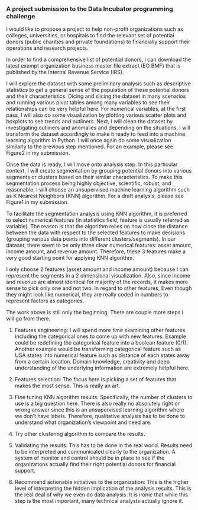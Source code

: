 ###  A project submission to the Data Incubator programming challenge

I would like to propose a project to help non-profit organizations such as colleges, universities, or hospitals to find the relevant set of potential donors (public charities and private foundations) to financially support their operations and research projects. 

In order to find a comprehensive list of potential donors, I can download the latest exempt organization business master file extract (EO BMF) that is published by the Internal Revenue Service (IRS). 

I will explore the dataset with some preliminary analysis such as descriptive statistics to get a general sense of the population of these potential donors and their characteristics. Dicing and slicing the dataset in many scenarios and running various pivot tables among many variables to see their relationships can be very helpful here. For numerical variables, at the first pass, I will also do some visualization by plotting various scatter plots and boxplots to see trends and outliners. Next, I will clean the dataset by investigating outliners and anomalies and depending on the situations, I will transform the dataset accordingly to make it ready to feed into a machine learning algorithm in Python. I will once again do some visualization similarly to the previous step mentioned. For an example, please see Figure2 in my submission. 

Once the data is ready, I will move onto analysis step. In this particular context, I will create segmentation by grouping potential donors into various segments or clusters based on their similar characteristics. To make this segmentation process being highly objective, scientific, robust, and reasonable, I will choose an unsupervised machine learning algorithm such as K Nearest Neighbors (KNN) algorithm. For a draft analysis, please see Figure1 in my submission. 

To facilitate the segmentation analysis using KNN algorithm, it is preferred to select numerical features (in statistics field, feature is usually referred as variable). The reason is that the algorithm relies on how close the distance between the data with respect to the selected features to make decisions (grouping various data points into different clusters/segments). In our dataset, there seem to be only three clear numerical features: asset amount, income amount, and revenue amount. Therefore, these 3 features make a very good starting point for applying KNN algorithm. 

I only choose 2 features (asset amount and income amount) because I can represent the segments in a 2 dimensional visualization.  Also, since income and revenue are almost identical for majority of the records, it makes more sense to pick only one and not two. In regard to other features, Even though they might look like numerical, they are really coded in numbers to represent factors as categories. 

The work above is still only the beginning. There are couple more steps I will go from there. 

1.	Features engineering: I will spend more time examining other features including the categorical ones to come up with new features. Example could be redefining the categorical feature into a boolean feature (0/1). Another example would be transforming categorical feature such as USA states into numerical feature such as distance of each states away from a certain location. Domain knowledge, creativity and deep understanding of the underlying information are extremely helpful here. 

2.	Features selection: The focus here is picking a set of features that makes the most sense. This is really an art.

3.	Fine tuning KNN algorithm results: Specifically, the number of clusters to use is a big question here. There is also really no absolutely right or wrong answer since this is an unsupervised learning algorithm where we don’t have labels. Therefore, qualitative analysis has to be done to understand what organization’s viewpoint and need are. 

4.	Try other clustering algorithm to compare the results. 

5.	Validating the results: This has to be done in the real world. Results need to be interpreted and communicated clearly to the organization. A system of monitor and control should be in place to see if the organizations actually find their right potential donors for financial support. 

6.	Recommend actionable initiatives to the organization: This is the higher level of interpreting the hidden implication of the analysis results. This is the real deal of why we even do data analysis. It is ironic that while this step is the most important, many technical analysts actually ignore it. 

